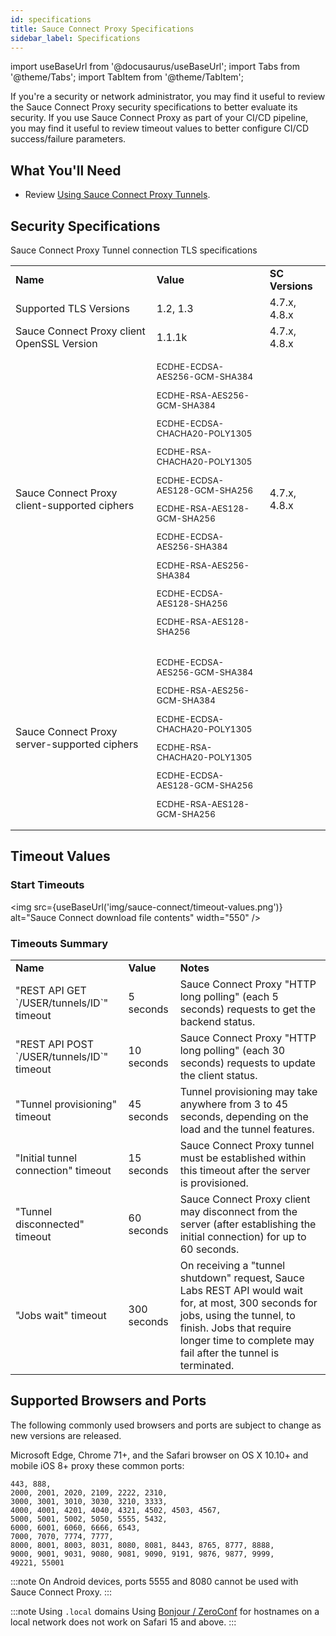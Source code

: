 ```yaml
---
id: specifications
title: Sauce Connect Proxy Specifications
sidebar_label: Specifications
---
```


import useBaseUrl from '@docusaurus/useBaseUrl';
import Tabs from '@theme/Tabs';
import TabItem from '@theme/TabItem';

If you're a security or network administrator, you may find it useful to review the Sauce Connect Proxy security specifications to better evaluate its security.
If you use Sauce Connect Proxy as part of your CI/CD pipeline, you may find it useful to review timeout values to better configure CI/CD success/failure parameters.

## What You'll Need

- Review [Using Sauce Connect Proxy Tunnels](/secure-connections/sauce-connect/proxy-tunnels).

## Security Specifications

Sauce Connect Proxy Tunnel connection TLS specifications

<table>
  <tr>
   <td><strong>Name</strong>
   </td>
   <td><strong>Value</strong>
   </td>
   <td><strong>SC Versions</strong>
   </td>
  </tr>
  <tr>
   <td>Supported TLS Versions
   </td>
   <td>1.2, 1.3
   </td>
   <td>4.7.x, 4.8.x
   </td>
  </tr>
  <tr>
   <td>Sauce Connect Proxy client OpenSSL Version
   </td>
   <td>1.1.1k
   </td>
   <td>4.7.x, 4.8.x
   </td>
  </tr>
  <tr>
   <td>Sauce Connect Proxy client-supported ciphers
   </td>
   <td><small>
   <p>ECDHE-ECDSA-AES256-GCM-SHA384</p>
   <p>ECDHE-RSA-AES256-GCM-SHA384</p>
   <p>ECDHE-ECDSA-CHACHA20-POLY1305</p>
   <p>ECDHE-RSA-CHACHA20-POLY1305</p>
   <p>ECDHE-ECDSA-AES128-GCM-SHA256</p>
   <p>ECDHE-RSA-AES128-GCM-SHA256</p>
   <p>ECDHE-ECDSA-AES256-SHA384</p>
   <p>ECDHE-RSA-AES256-SHA384</p>
   <p>ECDHE-ECDSA-AES128-SHA256</p>
   <p>ECDHE-RSA-AES128-SHA256</p></small>
   </td>
   <td>4.7.x, 4.8.x
   </td>
  </tr>
  <tr>
   <td>Sauce Connect Proxy server-supported ciphers
   </td>
   <td><small>
   <p>ECDHE-ECDSA-AES256-GCM-SHA384</p>
   <p>ECDHE-RSA-AES256-GCM-SHA384</p>
   <p>ECDHE-ECDSA-CHACHA20-POLY1305</p>
   <p>ECDHE-RSA-CHACHA20-POLY1305</p>
   <p>ECDHE-ECDSA-AES128-GCM-SHA256</p>
   <p>ECDHE-RSA-AES128-GCM-SHA256</p></small>
   </td>
   <td>
   </td>
  </tr>
</table>

## Timeout Values

### Start Timeouts

<img src={useBaseUrl('img/sauce-connect/timeout-values.png')} alt="Sauce Connect download file contents" width="550" />

### Timeouts Summary

<table>
  <tr>
   <td><strong>Name</strong>
   </td>
   <td><strong>Value</strong>
   </td>
   <td><strong>Notes</strong>
   </td>
  </tr>
  <tr>
   <td>"REST API GET `/USER/tunnels/ID`" timeout
   </td>
   <td>5 seconds
   </td>
   <td>Sauce Connect Proxy "HTTP long polling" (each 5 seconds) requests to get the backend status.
   </td>
  </tr>
  <tr>
   <td>"REST API POST `/USER/tunnels/ID`" timeout
   </td>
   <td>10 seconds
   </td>
   <td>Sauce Connect Proxy "HTTP long polling" (each 30 seconds) requests to update the client status.
   </td>
  </tr>
  <tr>
   <td>"Tunnel provisioning" timeout
   </td>
   <td>45 seconds
   </td>
   <td>Tunnel provisioning may take anywhere from 3 to 45 seconds, depending on the load and the tunnel features.
   </td>
  </tr>
  <tr>
   <td>"Initial tunnel connection" timeout
   </td>
   <td>15 seconds
   </td>
   <td>Sauce Connect Proxy tunnel must be established within this timeout after the server is provisioned.
   </td>
  </tr>
  <tr>
   <td>"Tunnel disconnected" timeout
   </td>
   <td>60 seconds
   </td>
   <td>Sauce Connect Proxy client may disconnect from the server (after establishing the initial connection) for up to 60 seconds.
   </td>
  </tr>
    <tr>
   <td>"Jobs wait" timeout
   </td>
   <td>300 seconds
   </td>
   <td>On receiving a "tunnel shutdown" request, Sauce Labs REST API would wait for, at most, 300 seconds for jobs, using the tunnel, to finish. Jobs that require longer time to complete may fail after the tunnel is terminated.
   </td>
  </tr>
</table>

## Supported Browsers and Ports

The following commonly used browsers and ports are subject to change as new versions are released.

Microsoft Edge, Chrome 71+, and the Safari browser on OS X 10.10+ and mobile iOS 8+ proxy these common ports:

    443, 888,
    2000, 2001, 2020, 2109, 2222, 2310,
    3000, 3001, 3010, 3030, 3210, 3333,
    4000, 4001, 4201, 4040, 4321, 4502, 4503, 4567,
    5000, 5001, 5002, 5050, 5555, 5432,
    6000, 6001, 6060, 6666, 6543,
    7000, 7070, 7774, 7777,
    8000, 8001, 8003, 8031, 8080, 8081, 8443, 8765, 8777, 8888,
    9000, 9001, 9031, 9080, 9081, 9090, 9191, 9876, 9877, 9999,
    49221, 55001

:::note
On Android devices, ports 5555 and 8080 cannot be used with Sauce Connect Proxy.
:::

:::note Using `.local` domains
Using [Bonjour / ZeroConf](https://developer.apple.com/bonjour) for hostnames on a local network does not work on Safari 15 and above.
:::
